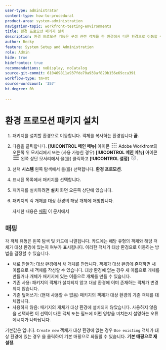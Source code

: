 ```yaml
---
user-type: administrator
content-type: how-to-procedural
product-area: system-administration
navigation-topic: workfront-testing-environments
title: 환경 프로모션 패키지 설치
description: 환경 프로모션 기능은 구성 관련 객체를 한 환경에서 다른 환경으로 이동할 수 있는 기능을 제공하기 위한 것입니다. 대상 환경에 환경 프로모션 패키지를 설치하는 방법을 알아봅니다.
author: Becky
feature: System Setup and Administration
role: Admin
hide: true
hidefromtoc: true
recommendations: noDisplay, noCatalog
source-git-commit: 610469811a937fde70a938af829b156e69cca391
workflow-type: tm+mt
source-wordcount: '357'
ht-degree: 0%

---
```


# 환경 프로모션 패키지 설치


1. 패키지를 설치할 환경으로 이동합니다. 객체를 복사하는 환경입니다 **끝**.
1. 다음을 클릭합니다. **[!UICONTROL 메인 메뉴]** 아이콘 ![메인 메뉴](/help/_includes/assets/main-menu-icon.png) Adobe Workfront의 오른쪽 위 모서리에서 또는 (사용 가능한 경우) **[!UICONTROL 메인 메뉴]** 아이콘 ![메인 메뉴](/help/_includes/assets/main-menu-icon-left-nav.png) 왼쪽 상단 모서리에서 을(를) 클릭하고 **[!UICONTROL 설정]** ![설정 아이콘](/help/_includes/assets/gear-icon-setup.png).
1. 선택 **시스템** 왼쪽 탐색에서 을(를) 선택합니다. **환경 프로모션**.
1. 표시된 목록에서 패키지를 선택합니다.
1. 패키지를 설치하려면 **설치** 화면 오른쪽 상단에 있습니다.
1. 패키지의 각 개체를 대상 환경의 해당 개체에 매핑합니다.

   자세한 내용은 [매핑](#mapping) 이 문서에서


## 매핑

각 객체 유형은 왼쪽 탐색 및 카드에 나열됩니다. 카드에는 해당 유형의 객체와 해당 객체가 대상 환경에 있는지 여부가 표시됩니다. 이러한 객체가 대상 환경으로 이동하는 방법을 결정할 수 있습니다.

* 새로 만들기: 대상 환경에서 새 개체를 만듭니다. 객체가 대상 환경에 존재하면 새 이름으로 새 객체를 작성할 수 있습니다. 대상 환경에 없는 경우 새 이름으로 개체를 만들거나 개체가 패키지에 있는 이름으로 개체를 만들 수 있습니다.
* 기존 사용: 패키지의 객체가 설치되지 않고 대상 환경에 이미 존재하는 객체가 변경되지 않습니다.
* 기존 덮어쓰기: (현재 사용할 수 없음) 패키지의 객체가 대상 환경의 기존 객체를 대체합니다.
* 사용하지 않음: 패키지의 개체가 대상 환경에 설치되지 않았습니다. 사용하지 않음을 선택하면 이 선택이 다른 객체 또는 필드에 어떤 영향을 미치는지 설명하는 오류 메시지가 나타납니다.

기본값은 입니다. `Create new` 객체가 대상 환경에 없는 경우 `Use existing` 객체가 대상 환경에 있는 경우 을 클릭하여 기본 매핑으로 되돌릴 수 있습니다. **기본 매핑으로 재설정**.



<!--
## Collisions

A collision occurs when <!--???--.

In Workfront, a potential collision is marked with a blue dot. You can select 

You can select whether to show all package contents, or collisions only.

## Comparison tool

-->
